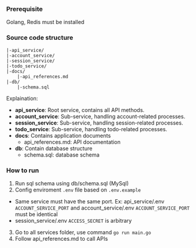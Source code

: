 ### Prerequisite
Golang, Redis must be installed

### Source code structure
```
|-api_service/
|-account_service/
|-session_service/
|-todo_service/
|-docs/
    |-api_references.md
|-db/
    |-schema.sql
```

Explaination:
- **api_service**: Root service, contains all API methods.
- **account_service**: Sub-service, handling account-related processes.
- **session_service**: Sub-service, handling session-related processes.
- **todo_service**: Sub-service, handling todo-related processes.
- **docs**: Contains application documents
  - api_references.md: API documentation
- **db**: Contain database structure 
  - schema.sql: database schema

### How to run
1. Run sql schema using db/schema.sql (MySql)
2. Config enviroment ```.env``` file based on ```.env.example```
  - Same service must have the same port. Ex: api_service/.env ```ACCOUNT_SERVICE_PORT``` and account_service/.env ```ACCOUNT_SERVICE_PORT``` must be identical
  - session_service/.env ```ACCESS_SECRET``` is arbitrary
3. Go to all services folder, use command ```go run main.go```
4. Follow api_references.md to call APIs
